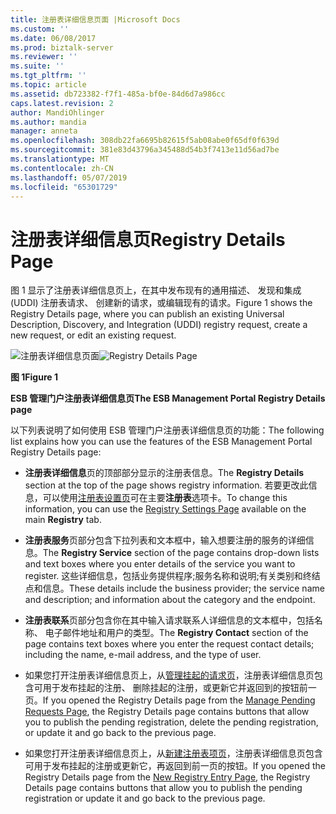 ```yaml
---
title: 注册表详细信息页面 |Microsoft Docs
ms.custom: ''
ms.date: 06/08/2017
ms.prod: biztalk-server
ms.reviewer: ''
ms.suite: ''
ms.tgt_pltfrm: ''
ms.topic: article
ms.assetid: db723382-f7f1-485a-bf0e-84d6d7a986cc
caps.latest.revision: 2
author: MandiOhlinger
ms.author: mandia
manager: anneta
ms.openlocfilehash: 308db22fa6695b82615f5ab08abe0f65df0f639d
ms.sourcegitcommit: 381e83d43796a345488d54b3f7413e11d56ad7be
ms.translationtype: MT
ms.contentlocale: zh-CN
ms.lasthandoff: 05/07/2019
ms.locfileid: "65301729"
---
```

# <a name="registry-details-page"></a><span data-ttu-id="77cb2-102">注册表详细信息页</span><span class="sxs-lookup"><span data-stu-id="77cb2-102">Registry Details Page</span></span>
<span data-ttu-id="77cb2-103">图 1 显示了注册表详细信息页上，在其中发布现有的通用描述、 发现和集成 (UDDI) 注册表请求、 创建新的请求，或编辑现有的请求。</span><span class="sxs-lookup"><span data-stu-id="77cb2-103">Figure 1 shows the Registry Details page, where you can publish an existing Universal Description, Discovery, and Integration (UDDI) registry request, create a new request, or edit an existing request.</span></span>  
  
 <span data-ttu-id="77cb2-104">![注册表详细信息页面](../esb-toolkit/media/ch8-registrydetailspage.gif "Ch8-RegistryDetailsPage")</span><span class="sxs-lookup"><span data-stu-id="77cb2-104">![Registry Details Page](../esb-toolkit/media/ch8-registrydetailspage.gif "Ch8-RegistryDetailsPage")</span></span>  
  
 <span data-ttu-id="77cb2-105">**图 1**</span><span class="sxs-lookup"><span data-stu-id="77cb2-105">**Figure 1**</span></span>  
  
 <span data-ttu-id="77cb2-106">**ESB 管理门户注册表详细信息页**</span><span class="sxs-lookup"><span data-stu-id="77cb2-106">**The ESB Management Portal Registry Details page**</span></span>  
  
 <span data-ttu-id="77cb2-107">以下列表说明了如何使用 ESB 管理门户注册表详细信息页的功能：</span><span class="sxs-lookup"><span data-stu-id="77cb2-107">The following list explains how you can use the features of the ESB Management Portal Registry Details page:</span></span>  
  
-   <span data-ttu-id="77cb2-108">**注册表详细信息**页的顶部部分显示的注册表信息。</span><span class="sxs-lookup"><span data-stu-id="77cb2-108">The **Registry Details** section at the top of the page shows registry information.</span></span> <span data-ttu-id="77cb2-109">若要更改此信息，可以使用[注册表设置页](../esb-toolkit/registry-settings-page.md)可在主要**注册表**选项卡。</span><span class="sxs-lookup"><span data-stu-id="77cb2-109">To change this information, you can use the [Registry Settings Page](../esb-toolkit/registry-settings-page.md) available on the main **Registry** tab.</span></span>  
  
-   <span data-ttu-id="77cb2-110">**注册表服务**页部分包含下拉列表和文本框中，输入想要注册的服务的详细信息。</span><span class="sxs-lookup"><span data-stu-id="77cb2-110">The **Registry Service** section of the page contains drop-down lists and text boxes where you enter details of the service you want to register.</span></span> <span data-ttu-id="77cb2-111">这些详细信息，包括业务提供程序;服务名称和说明;有关类别和终结点和信息。</span><span class="sxs-lookup"><span data-stu-id="77cb2-111">These details include the business provider; the service name and description; and information about the category and the endpoint.</span></span>  
  
-   <span data-ttu-id="77cb2-112">**注册表联系**页部分包含你在其中输入请求联系人详细信息的文本框中，包括名称、 电子邮件地址和用户的类型。</span><span class="sxs-lookup"><span data-stu-id="77cb2-112">The **Registry Contact** section of the page contains text boxes where you enter the request contact details; including the name, e-mail address, and the type of user.</span></span>  
  
-   <span data-ttu-id="77cb2-113">如果您打开注册表详细信息页上，从[管理挂起的请求页](../esb-toolkit/manage-pending-requests-page.md)，注册表详细信息页包含可用于发布挂起的注册、 删除挂起的注册，或更新它并返回到的按钮前一页。</span><span class="sxs-lookup"><span data-stu-id="77cb2-113">If you opened the Registry Details page from the [Manage Pending Requests Page](../esb-toolkit/manage-pending-requests-page.md), the Registry Details page contains buttons that allow you to publish the pending registration, delete the pending registration, or update it and go back to the previous page.</span></span>  
  
-   <span data-ttu-id="77cb2-114">如果您打开注册表详细信息页上，从[新建注册表项页](../esb-toolkit/new-registry-entry-page.md)，注册表详细信息页包含可用于发布挂起的注册或更新它，再返回到前一页的按钮。</span><span class="sxs-lookup"><span data-stu-id="77cb2-114">If you opened the Registry Details page from the [New Registry Entry Page](../esb-toolkit/new-registry-entry-page.md), the Registry Details page contains buttons that allow you to publish the pending registration or update it and go back to the previous page.</span></span>